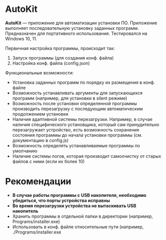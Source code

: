 # AutoKit

**AutoKit** — приложение для автоматизации установки ПО. Приложение выполняет последовательную установку заданных программ. Предназначен для портативного использования. Тестировался на Windows 10, 11.

Первичная настройка программы, происходит так:
1. Запуск программы (для создания конф. файла)
2. Настройка конф. файла (config.json)

Функциональные возможности:

 - Установка заданных программ по порядку их размещения в конф. файле
 - Возможность устанавливать аргументы для запускающихся программ (например, для установки в silent режиме)
 - Возможность после установки определенной программы производить перезагрузку с последующим автоматическим продолжением установки
 - Наличия адаптивной системы перезагрузки. Например, в случае наличия специфического установщика, который сам принудительно перезагружает устройство, есть возможность сохранения состояния программы до начала установки программы (см. документацию в config.js)
 - Возможность определять устанавливаемые программы по умолчанию
 - Наличие системы логов, которая производит самоочистку от старых файлов с ними (если их более 10)

# Рекомендации

 - **В случае работы программы с USB накопителя, необходимо убедиться, что порты устройства исправны**
 - **Во время перезагрузки устройства не вытаскивать USB накопитель**
 - Хранить программы в отдельной папки в директории (например, Programs/installer.exe)
 - Использовать в конф. файле относительные пути (например, ./Programs/installer.exe
